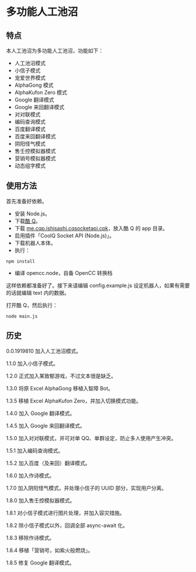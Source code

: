 # 多功能人工池沼
## 特点
本人工池沼为多功能人工池沼，功能如下：
- 人工池沼模式
- 小信子模式
- 宠爱世界模式
- AlphaGong 模式
- AlphaKufon Zero 模式
- Google 翻译模式
- Google 来回翻译模式
- 对对联模式
- 编码查询模式
- 百度翻译模式
- 百度来回翻译模式
- 阴阳怪气模式
- 售壬控模拟器模式
- 营销号模拟器模式
- 动态组字模式

## 使用方法
首先准备好依赖。
- 安装 Node.js。
- 下载[酷 Q](https://cqp.cc/)。
- 下载 [me.cqp.ishisashi.cqsocketapi.cpk](https://dl.bintray.com/mrhso/cqsocketapi/me.cqp.ishisashi.cqsocketapi.cpk)，放入酷 Q 的 app 目录。
- 启用插件「CoolQ Socket API (Node.js)」。
- 下载机器人本体。
- 执行：
```
npm install
```
- 编译 opencc.node，自备 OpenCC 转换档

这样依赖都准备好了。接下来请编辑 config.example.js 设定机器人，如果有需要的话就编辑 text 内的数据。

打开酷 Q，然后执行：
```
node main.js
```

## 历史
0.0.1919810 加入人工池沼模式。

1.1.0 加入小信子模式。

1.2.0 正式加入某致郁游戏，不过文本很是缺乏。

1.3.0 将原 Excel AlphaGong 移植入智障 Bot。

1.3.5 移植 Excel AlphaKufon Zero，并加入切换模式功能。

1.4.0 加入 Google 翻译模式。

1.4.5 加入 Google 来回翻译模式。

1.5.0 加入对对联模式，并可对单 QQ、单群设定，防止多人使用产生冲突。

1.5.1 加入编码查询模式。

1.5.2 加入百度（及来回）翻译模式。

1.6.0 加入作诗模式。

1.7.0 加入阴阳怪气模式，并处理小信子的 UUID 部分，实现用户分离。

1.8.0 加入售壬控模拟器模式。

1.8.1 对小信子模式进行图片处理，并加入容灾措施。

1.8.2 除小信子模式以外，回调全部 async-await 化。

1.8.3 移除作诗模式。

1.8.4 移植「营销号，如紫火般燃烧」。

1.8.5 修复 Google 翻译模式。
